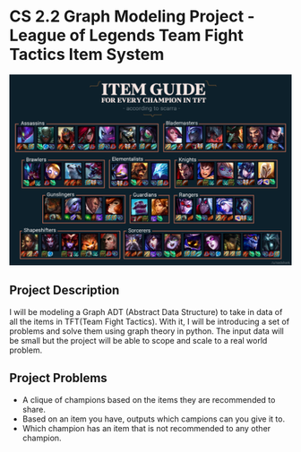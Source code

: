 # CS 2.2 Graph Modeling Project - League of Legends Team Fight Tactics Item System

![TFT Items](imgs/item-guide.png)

## Project Description
I will be modeling a Graph ADT (Abstract Data Structure) to take in data of all the items in TFT(Team Fight Tactics). With it, I will be introducing a set of problems and solve them using graph theory in python. The input data will be small but the project will be able to scope and scale to a real world problem.

## Project Problems
- A clique of champions based on the items they are recommended to share.
- Based on an item you have, outputs which campions can you give it to.
- Which champion has an item that is not recommended to any other champion.
